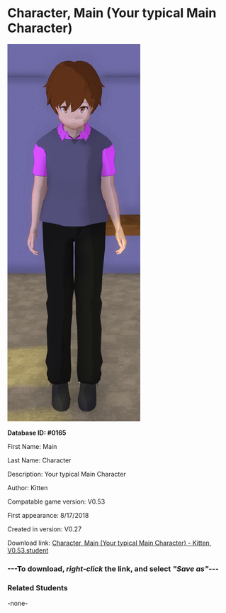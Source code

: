 # Character, Main (Your typical Main Character)

<img src="../../Files/Images/Character, Main (Your typical Main Character).png" title="Character, Main (Your typical Main Character) - Kitten, V0.53">

**Database ID: #0165**

First Name: Main

Last Name: Character

Description: Your typical Main Character

Author: Kitten

Compatable game version: V0.53

First appearance: 8/17/2018

Created in version: V0.27

Download link: <a href="https://raw.githubusercontent.com/Arbiter1223/Daigaku-Gurashi-Custom-Students/master/Files/Student%20Files/Character%2C%20Main%20(Your%20typical%20Main%20Character)%20-%20Kitten%2C%20V0.53.student">Character, Main (Your typical Main Character) - Kitten, V0.53.student</a>

### ---**To download, _right-click_ the link, and select _"Save as"_**---

### Related Students

-none-
